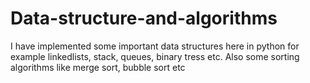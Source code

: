 # Data-structure-and-algorithms

I have implemented some important data structures here in python for example linkedlists, stack, queues, binary tress etc.
Also some sorting algorithms like merge sort, bubble sort etc
